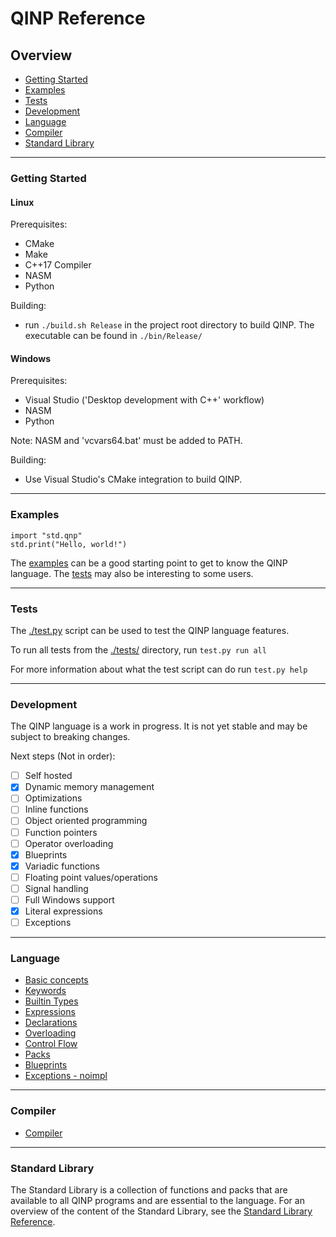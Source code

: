 # QINP Reference

## Overview
 - [Getting Started](#getting-started)
 - [Examples](#examples)
 - [Tests](#tests)
 - [Development](#development)
 - [Language](#language)
 - [Compiler](#compiler)
 - [Standard Library](#standard-library)

---

### Getting Started

#### Linux

Prerequisites:
 - CMake
 - Make
 - C++17 Compiler
 - NASM
 - Python

Building:
 - run `./build.sh Release` in the project root directory to build QINP. The executable can be found in `./bin/Release/`

#### Windows

Prerequisites:
 - Visual Studio ('Desktop development with C++' workflow)
 - NASM
 - Python

Note: NASM and 'vcvars64.bat' must be added to PATH.

Building:
 - Use Visual Studio's CMake integration to build QINP.

---

### Examples

```qinp
import "std.qnp"
std.print("Hello, world!")
```

The [examples](../examples/) can be a good starting point to get to know the QINP language.
The [tests](../tests/) may also be interesting to some users.

---

### Tests

The [./test.py](../test.py) script can be used to test the QINP language features.

To run all tests from the [./tests/](../tests/) directory, run `test.py run all`

For more information about what the test script can do run `test.py help`

---

### Development
The QINP language is a work in progress. It is not yet stable and may be subject to breaking changes.

Next steps (Not in order):
 - [ ] Self hosted
 - [x] Dynamic memory management
 - [ ] Optimizations
 - [ ] Inline functions
 - [ ] Object oriented programming
 - [ ] Function pointers
 - [ ] Operator overloading
 - [x] Blueprints
 - [x] Variadic functions
 - [ ] Floating point values/operations
 - [ ] Signal handling
 - [ ] Full Windows support
 - [x] Literal expressions
 - [ ] Exceptions

---

### Language
 - [Basic concepts](./basic-concepts.md)
 - [Keywords](./keywords.md)
 - [Builtin Types](./builtin-types.md)
 - [Expressions](./expressions.md)
 - [Declarations](./declarations.md)
 - [Overloading](./overloading.md)
 - [Control Flow](./control-flow.md)
 - [Packs](./declarations.md#packs)
 - [Blueprints](./blueprints.md)
 - [Exceptions - noimpl]()

---

### Compiler
 - [Compiler](./compiler.md)

---

### Standard Library

The Standard Library is a collection of functions and packs that are available to all QINP programs and are essential to the language.
For an overview of the content of the Standard Library, see the [Standard Library Reference](./stdlib/stdlib.md).